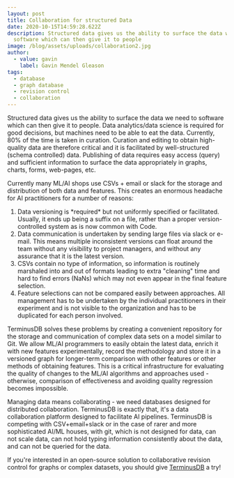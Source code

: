 ```yaml
---
layout: post
title: Collaboration for structured Data
date: 2020-10-15T14:59:28.622Z
description: Structured data gives us the ability to surface the data we need to
  software which can then give it to people
image: /blog/assets/uploads/collaboration2.jpg
author:
  - value: gavin
    label: Gavin Mendel Gleason
tags:
  - database
  - graph database
  - revision control
  - collaboration
---
```

Structured data gives us the ability to surface the data we need to software which can then give it to people. Data analytics/data science is required for good decisions, but machines need to be able to eat the data. Currently, 80% of the time is taken in curation. Curation and editing to obtain high-quality data are therefore critical and it is facilitated by well-structured (schema controlled) data. Publishing of data requires easy access (query) and sufficient information to surface the data appropriately in graphs, charts, forms, web-pages, etc.

Currently many ML/AI shops use CSVs + email or slack for the storage and distribution of both data and features. This creates an enormous headache for AI practitioners for a number of reasons:

1.  Data versioning is \*required\* but not uniformly specified or facilitated. Usually, it ends up being a suffix on a file, rather than a proper version-controlled system as is now common with Code.
2. Data communication is undertaken by sending large files via slack or e-mail. This means multiple inconsistent versions can float around the team without any visibility to project managers, and without any assurance that it is the latest version.
3.  CSVs contain no type of information, so information is routinely marshaled into and out of formats leading to extra "cleaning" time and hard to find errors (NaNs) which may not even appear in the final feature selection.
4.  Feature selections can not be compared easily between approaches. All management has to be undertaken by the individual practitioners in their experiment and is not visible to the organization and has to be duplicated for each person involved.

TerminusDB solves these problems by creating a convenient repository for the storage and communication of complex data sets on a model similar to Git. We allow ML/AI programmers to easily obtain the latest data, enrich it with new features experimentally, record the methodology and store it in a versioned graph for longer-term comparison with other features or other methods of obtaining features. This is a critical infrastructure for evaluating the quality of changes to the ML/AI algorithms and approaches used - otherwise, comparison of effectiveness and avoiding quality regression becomes impossible.

Managing data means collaborating - we need databases designed for distributed collaboration. TerminusDB is exactly that, it's a data collaboration platform designed to facilitate AI pipelines. TerminusDB is competing with CSV+email+slack or in the case of rarer and more sophisticated AI/ML houses, with git, which is not designed for data, can not scale data, can not hold typing information consistently about the data, and can not be queried for the data.

If you're interested in an open-source solution to collaborative revision control for graphs or complex datasets, you should give [TerminusDB](https://terminusdb.com/) a try!